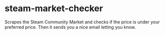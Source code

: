 # steam-market-checker
Scrapes the Steam Community Market and checks if the price is under your preferred price. Then it sends you a nice email letting you know.
